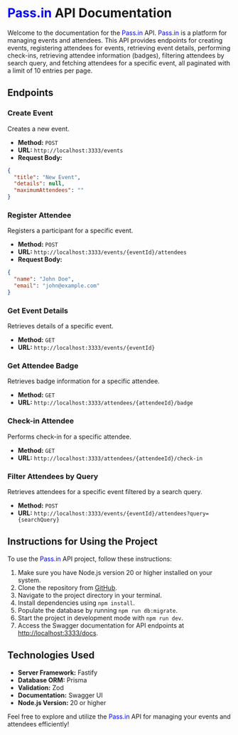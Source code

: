 # <span style="color:blue">Pass\.in</span> API Documentation

Welcome to the documentation for the <span style="color:blue">Pass\.in</span> API. <span style="color:blue">Pass\.in</span> is a platform for managing events and attendees. This API provides endpoints for creating events, registering attendees for events, retrieving event details, performing check-ins, retrieving attendee information (badges), filtering attendees by search query, and fetching attendees for a specific event, all paginated with a limit of 10 entries per page.

## Endpoints

### Create Event

Creates a new event.

- **Method:** `POST`
- **URL:** `http://localhost:3333/events`
- **Request Body:**
```json
{
  "title": "New Event",
  "details": null,
  "maximumAttendees": ""
}
```

### Register Attendee

Registers a participant for a specific event.

- **Method:** `POST`
- **URL:** `http://localhost:3333/events/{eventId}/attendees`
- **Request Body:**
```json
{
  "name": "John Doe",
  "email": "john@example.com"
}
```

### Get Event Details

Retrieves details of a specific event.

- **Method:** `GET`
- **URL:** `http://localhost:3333/events/{eventId}`

### Get Attendee Badge

Retrieves badge information for a specific attendee.

- **Method:** `GET`
- **URL:** `http://localhost:3333/attendees/{attendeeId}/badge`

### Check-in Attendee

Performs check-in for a specific attendee.

- **Method:** `GET`
- **URL:** `http://localhost:3333/attendees/{attendeeId}/check-in`

### Filter Attendees by Query

Retrieves attendees for a specific event filtered by a search query.

- **Method:** `POST`
- **URL:** `http://localhost:3333/events/{eventId}/attendees?query={searchQuery}`

## Instructions for Using the Project

To use the <span style="color:blue">Pass\.in</span> API project, follow these instructions:

1. Make sure you have Node.js version 20 or higher installed on your system.
2. Clone the repository from [GitHub](https://github.com/ErikGMatos/pass.in.server).
3. Navigate to the project directory in your terminal.
4. Install dependencies using `npm install`.
5. Populate the database by running `npm run db:migrate`.
6. Start the project in development mode with `npm run dev`.
7. Access the Swagger documentation for API endpoints at [http://localhost:3333/docs](http://localhost:3333/docs).

## Technologies Used

- **Server Framework:** Fastify
- **Database ORM:** Prisma
- **Validation:** Zod
- **Documentation:** Swagger UI
- **Node.js Version:** 20 or higher

Feel free to explore and utilize the <span style="color:blue">Pass\.in</span> API for managing your events and attendees efficiently!
